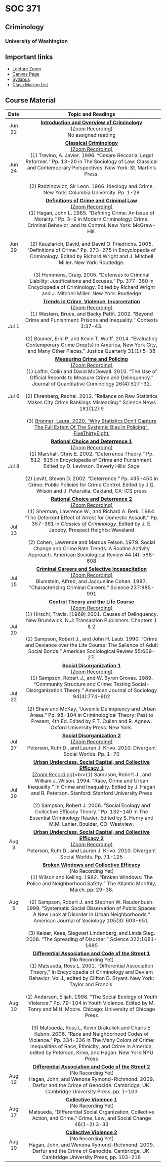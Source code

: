
# SOC 371

## Criminology

### University of Washington

## Important links

  - [Lecture Zoom](https://washington.zoom.us/j/97380045367)
  - [Canvas Page](https://canvas.uw.edu/courses/1382874)
  - [Syllabus](docs/syllabus.html)
  - [Class Mailing List](soc371a_su20@uw.edu)

## Course Material

|  Date  |                                                                                                                                                                                                                                                                                                                                                                                                                      Topic and Readings                                                                                                                                                                                                                                                                                                                                                                                                                      |
| :----: | :----------------------------------------------------------------------------------------------------------------------------------------------------------------------------------------------------------------------------------------------------------------------------------------------------------------------------------------------------------------------------------------------------------------------------------------------------------------------------------------------------------------------------------------------------------------------------------------------------------------------------------------------------------------------------------------------------------------------------------------------------------------------------------------------------------------------------------------------------------: |
| Jun 22 |                                                                                                                                                                                                                                                                                               **[Introduction and Overview of Criminology](lectures/01_introduction/soc371_lecture_01_introduction.html)**<br>[(Zoom Recording)](https://washington.zoom.us/rec/share/wcAsKvLc7mZLZ8_CsGbEV7AgPY3OX6a81CVPr6UExEcpDwkCICvi2uIXhsQzTbV3)<br>No assigned reading                                                                                                                                                                                                                                                                                               |
| Jun 24 |                                                                                                                                                                       **[Classical Criminology](lectures/02_classical_school/soc371_lecture_02_classical_school.html)**<br>[(Zoom Recording)](https://washington.zoom.us/rec/share/yOxWFpPW9W5IUJX_qxrwBPAPIa7LT6a80yAfqaUKzDS6JWPp4EOiTDHYcNnR7Fc)<br>(1) Trevino, A. Javier. 1996. “Cesare Beccaria: Legal Reformer.” Pp. 13-20 in The Sociology of Law: Classical and Contemporary Perspectives. New York: St. Martin’s Press.<br><br>(2) Radzinowicz, Sir Leon. 1966. Ideology and Crime. New York: Columbia University. Pp. 1-28                                                                                                                                                                        |
| Jun 29 | **[Definitions of Crime and Criminal Law](lectures/03_crime_and_law/soc371_lecture_03_crime_and_law.html)**<br>[(Zoom Recording)](https://washington.zoom.us/rec/share/psx6A6nc2FxLGtLz7GiPd6QHXZi4T6a813RNr6YExU0M-Hb87GtL4xCBTX3vUHaK?startTime=1593447568000)<br>(1) Hagan, John L. 1985. “Defining Crime: An Issue of Morality.” Pp. 3-9 in Modern Criminology: Crime, Criminal Behavior, and Its Control. New York: McGraw-Hill.<br><br>(2) Kauzlarich, David, and David O. Friedrichs. 2005. “Definitions of Crime.” Pp. 273-275 in Encyclopedia of Criminology. Edited by Richard Wright and J. Mitchell Miller. New York: Routledge.<br><br>(3) Hemmens, Craig. 2005. “Defenses to Criminal Liability: Justifications and Excuses.” Pp. 377-380 in Encyclopedia of Criminology. Edited by Richard Wright and J. Mitchell Miller. New York: Routledge |
| Jul 1  |                                                                                                                                                              **[Trends in Crime, Violence, Incarceration](lectures/04_trends/soc371_lecture_04_trends.html)**<br>[(Zoom Recording)](https://washington.zoom.us/rec/share/wsp4AKHdxDJLUrfd0nvfQr8ED6bjT6a803VPqacOmBvTuxDBzX9g8bt9oA6XuNoj)<br>(1) Western, Bruce, and Becky Pettit. 2002. “Beyond Crime and Punishment: Prisons and Inequality.” Contexts 1:37-43.<br><br>(2) Baumer, Eric P. and Kevin T. Wolff. 2014. “Evaluating Contemporary Crime Drop(s) in America, New York City, and Many Other Places.” Justice Quarterly 31(1):5-38                                                                                                                                                               |
| Jul 6  |                                     **[Measuring Crime and Policing](lectures/05_measurement/soc371_lecture_05_measurement.html)**<br>[(Zoom Recording)](https://washington.zoom.us/rec/share/3dZkFLz2xltOfoXy1x_FQqwYQ5mieaa81SIdqfsLyU82OaxhvpZ3DcMFSyuwSVNR)<br>(1) Loftin, Colin and David McDowall. 2010. “The Use of Official Records to Measure Crime and Delinquency.” Journal of Quantitative Criminology 26(4):527-32.<br><br>(2) Ehrenberg, Rachel. 2012. “Reliance on Raw Statistics Makes City Crime Rankings Misleading.” Science News 181(12):9<br><br>(3) [Bronner, Laura. 2020. “Why Statistics Don’t Capture The Full Extent Of The Systemic Bias In Policing”. FiveThirtyEight.](https://fivethirtyeight.com/features/why-statistics-dont-capture-the-full-extent-of-the-systemic-bias-in-policing/)                                      |
| Jul 8  |                                                                                                                                                **[Rational Choice and Deterrence 1](lectures/06_deterrence/soc371_lecture_06_deterrence_1.html)**<br>[(Zoom Recording)](https://washington.zoom.us/rec/share/v9FOLbHJ3G5Ja6P9twKPGZceWY3UX6a803RL__EFzU83h9LKUVQc8wXtpZQEMwYZ)<br>(1) Marshall, Chris E. 2002. “Deterrence Theory.” Pp. 512-515 in Encyclopedia of Crime and Punishment. Edited by D. Levinson. Beverly Hills: Sage<br><br>(2) Levitt, Steven D. 2002. “Deterrence.” Pp. 435-450 in Crime: Public Policies for Crime Control. Edited by J.Q. Wilson and J. Petersilia. Oakland, CA: ICS press                                                                                                                                                |
| Jul 13 |                                                                                                                        **[Rational Choice and Deterrence 2](lectures/06_deterrence/soc371_lecture_06_deterrence_2.html)**<br>[(Zoom Recording)](https://washington.zoom.us/rec/share/5PJsPrTM3EpOZ4H1sxHPc_FwL4u1eaa8h3Ab-fNczRtqErOUTT9e3NwFTUxnZBR-)<br>(1) Sherman, Lawrence W., and Richard A. Berk. 1984. “The Deterrent Effect of Arrest for Domestic Assault.” Pp. 357-361 in *Classics of Criminology*. Edited by J. E. Jacoby. Prospect Heights: Waveland<br><br>(2) Cohen, Lawrence and Marcus Felson. 1979. Social Change and Crime Rate Trends: A Routine Activity Approach. American Sociological Review 44 (4): 588-608                                                                                                                        |
| Jul 15 |                                                                                                                                                                                                                                      **[Criminal Careers and Selective Incapacitation](lectures/07_careers_and_incarceration/soc371_lecture_07_careers_and_incarceration.html)**<br>[(Zoom Recording)](https://washington.zoom.us/rec/share/95J6cuD79iRIX6fM7F3zQaUjEIjkaaa81yFN_PQOmU8IWPb36VQ6zHVgBnHyo5yS)<br>Blumstein, Alfred, and Jacqueline Cohen. 1987. “Characterizing Criminal Careers.” Science 237:985-991                                                                                                                                                                                                                                       |
| Jul 20 |                                                                                                                                                **[Control Theory and the Life Course](lectures/08_control_and_lifecourse/soc371_lecture_08_control_and_lifecourse.html)**<br>[(Zoom Recording)](https://washington.zoom.us/rec/share/--xzBO3d2ENJXonm7l6EZvIsBof-aaa8gCUcqfBeyU4yUt1NMSLzJzSKb3snOKiK)<br>(1) Hirschi, Travis. \[1969\] 2001. Causes of Delinquency. New Brunswick, N.J: Transaction Publishers. Chapters 1 & 2<br><br>(2) Sampson, Robert J., and John H. Laub. 1990. “Crime and Deviance over the Life Course: The Salience of Adult Social Bonds.” American Sociological Review 55:609-27.                                                                                                                                                |
| Jul 22 |                                                                                                              **[Social Disorganization 1](lectures/09_social_disorganization/soc371_lecture_09_social_disorganization_1.html)**<br>[(Zoom Recording)](https://washington.zoom.us/rec/share/ovZKM4zIqyROftb_r2vjS-kOP9q0aaa82yVI_fYMykZ6XZ0QGRYcO6IiJOpssAEI)<br>(1) Sampson, Robert J., and W. Byron Groves. 1989. “Community Structure and Crime: Testing Social-Disorganization Theory.” American Journal of Sociology 94(4):774-802<br><br>(2) Shaw and McKay, “Juvenile Delinquency and Urban Areas.” Pp. 98-104 in Criminological Theory: Past to Present, 4th Ed. Edited by F.T. Cullen and R. Agnew. Oxford University Press: New York.                                                                                                               |
| Jul 27 |                                                                                                                                                                                                                                                              **[Social Disorganization 2](lectures/09_social_disorganization/soc371_lecture_09_social_disorganization_2.html)**<br>[(Zoom Recording)](https://washington.zoom.us/rec/share/yPVOdO7hqj9JXJX88HvBUbMYEIe6eaa81CQX-PVbyUhvmXDjKtUoaWWsrnAui3nn)<br>Peterson, Ruth D., and Lauren J. Krivo. 2010. Divergent Social Worlds. Pp. 1-70                                                                                                                                                                                                                                                              |
| Jul 29 |                                                                                       **[Urban Underclass, Social Capital, and Collective Efficacy 1](lectures/10_underclass_and_capital/soc371_lecture_10_underclass_and_capital_1.html)**<br>[(Zoom Recording)](https://washington.zoom.us/rec/share/6-1xcqrI3HhLWdKStWDPXZEtT6fOT6a8hCEaq_FZy07Oflur7zLJQsR5T_o5SAf_)<br>(1) Sampson, Robert J., and William J. Wilson. 1994. “Race, Crime and Urban Inequality.” In Crime and Inequality. Edited by J. Hagan and R. Peterson. Stanford: Stanford University Press<br><br>(2) Sampson, Robert J. 2006. “Social Ecology and Collective Efficacy Theory.” Pp. 132-140 in The Essential Criminology Reader. Edited by S. Henry and M.M. Lanier. Boulder, CO: Westview.                                                                                       |
| Aug 3  |                                                                                                                                                                                                                                           **[Urban Underclass, Social Capital, and Collective Efficacy 2](lectures/10_underclass_and_capital/soc371_lecture_10_underclass_and_capital_2.html)**<br>[(Zoom Recording)](https://washington.zoom.us/rec/share/zvIkD6nVrlxIGJ2KtnjGQvIHO6CmX6a82ygXr_dYy0sh8HE_BitC-KxmlBcKJoci)<br>Peterson, Ruth D., and Lauren J. Krivo. 2010. Divergent Social Worlds. Pp. 71-125                                                                                                                                                                                                                                            |
| Aug 5  |                                                                                                                                                          **[Broken Windows and Collective Efficacy]()**<br>(No Recording Yet)<br>(1) Wilson and Kelling. 1982. “Broken Windows: The Police and Neighborhood Safety.” The Atlantic Monthly, March, pp. 29-38.<br><br>(2) Sampson, Robert J. and Stephen W. Raudenbush. 1999. “Systematic Social Observation of Public Spaces: A New Look at Disorder in Urban Neighborhoods.” American Journal of Sociology 105(3): 603-651.<br><br>(3) Keizer, Kees, Siegwart Lindenberg, and Linda Steg. 2008. “The Spreading of Disorder.” Science 322:1681- 1685                                                                                                                                                          |
| Aug 10 |                                                            **[Differential Association and Code of the Street 1]()**<br>(No Recording Yet)<br>(1) Matsueda, Ross L. 2001. “Differential Association Theory,” In Encyclopedia of Criminology and Deviant Behavior, Vol.1, edited by Clifton D. Bryant. New York: Taylor and Francis.<br><br>(2) Anderson, Elijah. 1998. “The Social Ecology of Youth Violence.” Pp. 79-104 in Youth Violence. Edited by M. Tonry and M.H. Moore. Chicago: University of Chicago Press<br><br>(3) Matsueda, Ross L, Kevin Drakulich and Charis E. Kubrin. 2006. “Race and Neighborhood Codes of Violence.” Pp. 334-336 in The Many Colors of Crime: Inequalities of Race, Ethnicity, and Crime in America, edited by Peterson, Krivo, and Hagan. New York:NYU Press                                                            |
| Aug 12 |                                                                                                                                                                                                                                                                                                                   **[Differential Association and Code of the Street 2]()**<br>(No Recording Yet)<br>Hagan, John, and Wenona Rymond-Richmond. 2009. Darfur and the Crime of Genocide. Cambridge, UK: Cambridge University Press, pp. 1-103                                                                                                                                                                                                                                                                                                                   |
| Aug 17 |                                                                                                                                                                                                                                                                                                                                        **[Collective Violence 1]()**<br>(No Recording Yet)<br>Matsueda, “Differential Social Organization, Collective Action, and Crime.” Crime, Law, and Social Change 46(1-2):3-33                                                                                                                                                                                                                                                                                                                                         |
| Aug 19 |                                                                                                                                                                                                                                                                                                                                **[Collective Violence 2]()**<br>(No Recording Yet)<br>Hagan, John, and Wenona Rymond-Richmond. 2009. Darfur and the Crime of Genocide. Cambridge, UK: Cambridge University Press, pp. 103-218                                                                                                                                                                                                                                                                                                                                |
